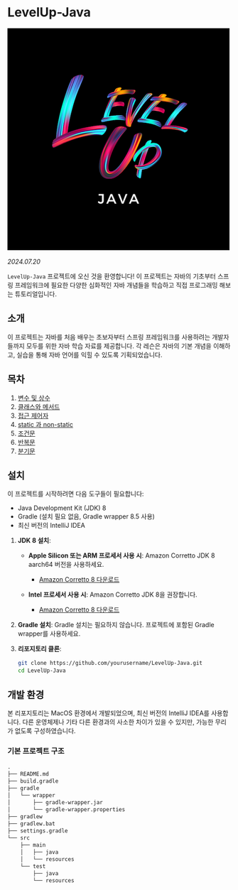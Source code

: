 # LevelUp-Java

![레벨업_로고](etc/레벨업_자바_로고.png)

_2024.07.20_

`LevelUp-Java` 프로젝트에 오신 것을 환영합니다! 이 프로젝트는 자바의 기초부터 스프링 프레임워크에 필요한 다양한 심화적인 자바 개념들을 학습하고 직접 프로그래밍 해보는 튜토리얼입니다.

## 소개

이 프로젝트는 자바를 처음 배우는 초보자부터 스프링 프레임워크를 사용하려는 개발자들까지 모두를 위한 자바 학습 자료를 제공합니다. 각 레슨은 자바의 기본 개념을 이해하고, 실습을 통해 자바 언어를 익힐 수 있도록 기획되었습니다.

## 목차

1. [변수 및 상수](src/main/java/com/levelup/java/_01_variables_constants/README.md)
2. [클래스와 메서드](src/main/java/com/levelup/java/_02_class_method/README.md)
3. [접근 제어자](src/main/java/com/levelup/java/_03_access_modifiers/README.md)
4. [static 과 non-static](src/main/java/com/levelup/java/_04_static/README.md)
5. [조건문](src/main/java/com/levelup/java/_05_conditional_statements/README.md)
6. [반복문](src/main/java/com/levelup/java/_06_loops_statements/README.md)
7. [분기문](src/main/java/com/levelup/java/_07_branching_statements/_06_loops_statements/README.md)

## 설치

이 프로젝트를 시작하려면 다음 도구들이 필요합니다:

- Java Development Kit (JDK) 8
- Gradle (설치 필요 없음, Gradle wrapper 8.5 사용)
- 최신 버전의 IntelliJ IDEA

1. **JDK 8 설치**:

    - **Apple Silicon 또는 ARM 프로세서 사용 시**: Amazon Corretto JDK 8 aarch64 버전을 사용하세요.
        - [Amazon Corretto 8 다운로드](https://docs.aws.amazon.com/corretto/latest/corretto-8-ug/downloads-list.html)

    - **Intel 프로세서 사용 시**: Amazon Corretto JDK 8을 권장합니다.
        - [Amazon Corretto 8 다운로드](https://docs.aws.amazon.com/corretto/latest/corretto-8-ug/downloads-list.html)

2. **Gradle 설치**: Gradle 설치는 필요하지 않습니다. 프로젝트에 포함된 Gradle wrapper를 사용하세요.

3. **리포지토리 클론**:
   ```bash
   git clone https://github.com/yourusername/LevelUp-Java.git
   cd LevelUp-Java

## 개발 환경
본 리포지토리는 MacOS 환경에서 개발되었으며, 최신 버전의 IntelliJ IDEA를 사용합니다. 다른 운영체제나 기타 다른 환경과의 사소한 차이가 있을 수 있지만, 가능한 무리가 없도록 구성하였습니다.

### 기본 프로젝트 구조
```
.
├── README.md
├── build.gradle
├── gradle
│   └── wrapper
│       ├── gradle-wrapper.jar
│       └── gradle-wrapper.properties
├── gradlew
├── gradlew.bat
├── settings.gradle
└── src
    ├── main
    │   ├── java
    │   └── resources
    └── test
        ├── java
        └── resources
```

